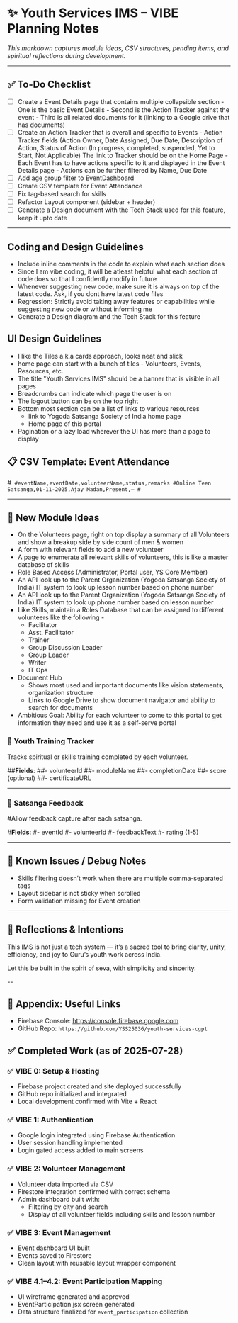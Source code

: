 # ✨ Youth Services IMS – VIBE Planning Notes

_This markdown captures module ideas, CSV structures, pending items, and spiritual reflections during development._

---

## ✅ To-Do Checklist

- [ ] Create a Event Details page that contains multiple collapsible section
		- One is the basic Event Details
		- Second is the Action Tracker against the event
		- Third is all related documents for it (linking to a Google drive that has documents)
- [ ] Create an Action Tracker that is overall and specific to Events
		- Action Tracker fields (Action Owner, Date Assigned, Due Date, Description of Action, Status of Action (In progress, completed, suspended, Yet to Start, Not Applicable)
		The link to Tracker should be on the Home Page
		- Each Event has to have actions specific to it and displayed in the Event Details page
		- Actions can be further filtered by Name, Due Date
- [ ] Add age group filter to EventDashboard
- [ ] Create CSV template for Event Attendance
- [ ] Fix tag-based search for skills
- [ ] Refactor Layout component (sidebar + header)
- [ ] Generate a Design document with the Tech Stack used for this feature, keep it upto date

---
## Coding and Design Guidelines
- Include inline comments in the code to explain what each section does
- Since I am vibe coding, it will be atleast helpful what each section of code does so that I confidently modify in future
- Whenever suggesting new code, make sure it is always on top of the latest code. Ask, if you dont have latest code files
- Regression: Strictly avoid taking away features or capabilities while suggesting new code or without informing me
- Generate a Design diagram and the Tech Stack for this feature

## UI Design Guidelines
- I like the Tiles a.k.a cards approach, looks neat and slick
- home page can start with a bunch of tiles - Volunteers, Events, Resources, etc.
- The title "Youth Services IMS" should be a banner that is visible in all pages
- Breadcrumbs can indicate which page the user is on
- The logout button can be on the top right
- Bottom most section can be a list of links to various resources
	- link to Yogoda Satsanga Society of India home page
	- Home page of this portal
- Pagination or a lazy load wherever the UI has more than a page to display
  

## 📋 CSV Template: Event Attendance

#```
#eventName,eventDate,volunteerName,status,remarks
#Online Teen Satsanga,01-11-2025,Ajay Madan,Present,—
#```

---

## 🧱 New Module Ideas

- On the Volunteers page, right on top display a summary of all Volunteers and show a breakup side by side count of men & women 
- A form with relevant fields to add a new volunteer
- A page to enumerate all relevant skills of volunteers, this is like a master database of skills
- Role Based Access (Administrator, Portal user, YS Core Member)
- An API look up to the Parent Organization (Yogoda Satsanga Society of India) IT system to look up lesson number based on phone number
- An API look up to the Parent Organization (Yogoda Satsanga Society of India) IT system to look up phone number based on lesson number 
- Like Skills, maintain a Roles Database that can be assigned to different volunteers like the following - 
	- Facilitator
	- Asst. Facilitator
	- Trainer
	- Group Discussion Leader
	- Group Leader
	- Writer 
	- IT Ops
- Document Hub
	- Shows most used and important documents like vision statements, organization structure
	- Links to Google Drive to show document navigator and ability to search for documents
- Ambitious Goal: Ability for each volunteer to come to this portal to get information they need and use it as a self-serve portal


### 📘 Youth Training Tracker
Tracks spiritual or skills training completed by each volunteer.

##**Fields**:
##- volunteerId
##- moduleName
##- completionDate
##- score (optional)
##- certificateURL

---

### 🧘 Satsanga Feedback
#Allow feedback capture after each satsanga.

#**Fields**:
#- eventId
#- volunteerId
#- feedbackText
#- rating (1-5)

---

## 🐞 Known Issues / Debug Notes

- Skills filtering doesn’t work when there are multiple comma-separated tags
- Layout sidebar is not sticky when scrolled
- Form validation missing for Event creation

---

## 🙏 Reflections & Intentions

This IMS is not just a tech system — it’s a sacred tool to bring clarity, unity, efficiency, and joy to Guru’s youth work across India.

Let this be built in the spirit of seva, with simplicity and sincerity.

--

## 📎 Appendix: Useful Links

- Firebase Console: https://console.firebase.google.com
- GitHub Repo: `https://github.com/YSS25036/youth-services-cgpt`


## ✅ Completed Work (as of 2025-07-28)

### ✅ VIBE 0: Setup & Hosting
- Firebase project created and site deployed successfully
- GitHub repo initialized and integrated
- Local development confirmed with Vite + React

### ✅ VIBE 1: Authentication
- Google login integrated using Firebase Authentication
- User session handling implemented
- Login gated access added to main screens

### ✅ VIBE 2: Volunteer Management
- Volunteer data imported via CSV
- Firestore integration confirmed with correct schema
- Admin dashboard built with:
  - Filtering by city and search
  - Display of all volunteer fields including skills and lesson number

### ✅ VIBE 3: Event Management
- Event dashboard UI built
- Events saved to Firestore
- Clean layout with reusable layout wrapper component

### ✅ VIBE 4.1–4.2: Event Participation Mapping
- UI wireframe generated and approved
- EventParticipation.jsx screen generated
- Data structure finalized for `event_participation` collection
